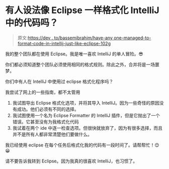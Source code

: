 # 有人设法像 Eclipse 一样格式化 IntelliJ 中的代码吗？

> 原文:[https://dev . to/bassemibrahim/have-any one-managed-to-format-code-in-intellij-just-like-eclipse-102g](https://dev.to/bassemibrahim/have-anyone-managed-to-format-code-in-intellij-just-like-eclipse-102g)

我的整个团队都在使用 Eclipse。我是唯一喜欢 IntelliJ 的单人冒险。😎

你们都必须知道整个团队必须使用相同的格式规则。除此之外，合并将是一场噩梦。

你们中有人在 IntelliJ 中使用过 eclipse 格式化程序吗？

我尝试了网上的一些指南，都不太管用

1.  我试图导出 Eclipse 格式化选项，并将其导入 IntelliJ。因为一些奇怪的原因没有成功。他们必须有不同的选择。
2.  我试图使用一个名为 Eclipse Formatter 的 IntelliJ 插件，但是它抛出了一个错误。它甚至没有为我格式化代码
3.  我试着在两个 ide 中逐一检查选项。但很快就放弃了，因为有很多选择，而且并不是所有人都非常清楚他们要做什么。

我已经使用 eclipse 在每个任务后格式化我的代码有一段时间了。请帮帮忙！😊😀

请不要告诉我转到 Eclipse。因为我真的很喜欢 IntelliJ，也习惯了。